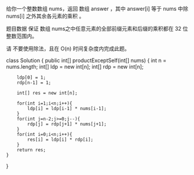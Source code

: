 给你一个整数数组 nums，返回 数组 answer ，其中 answer[i] 等于 nums 中除 nums[i] 之外其余各元素的乘积 。

题目数据 保证 数组 nums之中任意元素的全部前缀元素和后缀的乘积都在  32 位 整数范围内。

请 不要使用除法，且在 O(n) 时间复杂度内完成此题。

class Solution {
    public int[] productExceptSelf(int[] nums) {
        int n = nums.length;
        int[] ldp = new int[n];
        int[] rdp = new int[n];

        ldp[0] = 1;
        rdp[n-1] = 1;

        int[] res = new int[n];

        for(int i=1;i<n;i++){
            ldp[i] = ldp[i-1] * nums[i-1];
        }
        for(int j=n-2;j>=0;j--){
            rdp[j] = rdp[j+1] * nums[j+1];
        }
        for(int i=0;i<n;i++){
            res[i] = ldp[i] * rdp[i]; 
        }
        return res;
    }
}
